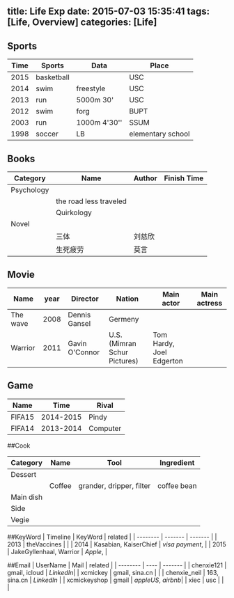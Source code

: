 title: Life Exp
date: 2015-07-03 15:35:41
tags: [Life, Overview]
categories: [Life]
---

## Sports

| Time | Sports | Data | Place|
| --- | --- | --- | --- |
| 2015 | basketball |  | USC |
| 2014 | swim | freestyle | USC|
| 2013 | run | 5000m 30'| USC |
| 2012 | swim | forg | BUPT |
| 2003 | run | 1000m 4'30'' | SSUM |
| 1998 | soccer | LB | elementary school |

## Books

|Category| Name | Author | Finish Time|
| --- | --- | --- | --- |
| Psychology||||
| | the road less traveled | | |
| |  Quirkology | | |
| Novel||||
| | 三体 | 刘慈欣 | |
| | 生死疲劳 | 莫言 | | |

## Movie
| Name | year |Director | Nation | Main actor | Main actress |
| ---- | ---- | -------- | ------ | ---------- | ------------ |
| The wave | 2008 |Dennis Gansel | Germeny | | |
| Warrior | 2011 | Gavin O'Connor | U.S. (Mimran Schur Pictures) | Tom Hardy, Joel Edgerton |||

## Game

| Name | Time | Rival |
| --- | --- | --- |
| FIFA15 | 2014-2015| Pindy
| FIFA14 | 2013-2014 | Computer |


##Cook

| Category | Name | Tool | Ingredient |
| -------- | ---- | ---- | ---------- |
| Dessert | | | |
| | Coffee| grander, dripper, filter| coffee bean |
| Main dish||||
|Side||||
|Vegie||||

##KeyWord
| Timeline | KeyWord | related |
| -------- | ------- | ------- |
| 2013 | theVaccines | |
| 2014 | Kasabian, KaiserChief | _visa payment_,  |
| 2015 | JakeGyllenhaal, Warrior | _Apple_, |

##Email
| UserName | Mail | related |
| -------- | ---- | ------- |
| chenxie121 | gmail, icloud | _LinkedIn_|
| xcmickey | gmail, sina.cn | |
| chenxie_neil | 163, sina.cn | _LinkedIn_ |
| xcmickeyshop | gmail | _appleUS_, _airbnb_|
| xiec | usc | | |
